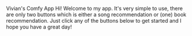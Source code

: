 Vivian's Comfy App 
Hi! Welcome to my app. It's very simple to use, there are only two buttons which is either a song recommendation or (one) book recommendation. Just click any of the buttons below to get started and I hope you have a great day!  
